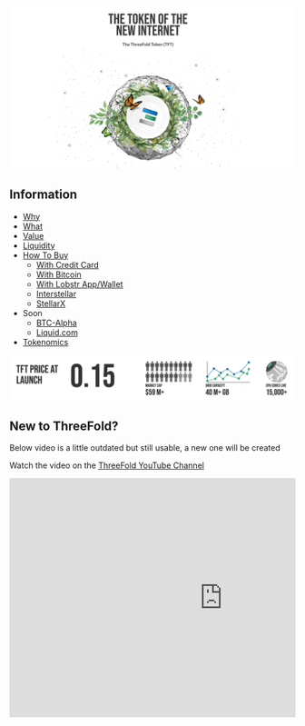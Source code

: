 
![](./img/token_internet.png)

## Information

- [Why](token_why.md)
- [What](token_what.md)
- [Value](token_grid_valuation.md)
- [Liquidity](token_liquidity.md)
- [How To Buy](how_to_buy.md)
   - [With Credit Card](tft_mazraa.md)
   - [With Bitcoin](tft_with_btc.md)
   - [With Lobstr App/Wallet](cc_buytft_lobstr_wallet.md)
   - [Interstellar](tft_interstellar.md)
   - [StellarX](cc_buytft_stellarx.md)
- Soon
   - [BTC-Alpha](tft_btc_alpha.md)
   - [Liquid.com](tft_liquid.md)
- [Tokenomics](tokenomics.md)

![](./img/token_fundementals.png)

## New to ThreeFold?

Below video is a little outdated but still usable, a new one will be created


Watch the video on the [ThreeFold YouTube Channel](https://www.youtube.com/channel/UCKMNPuhs-8tHYfGd92krC8w)

<div style="overflow:hidden;">
   <iframe width="750" height="421" src="https://www.youtube.com/embed/4exjbFvnGkk" frameborder="0" allow="accelerometer; autoplay; encrypted-media; gyroscope; picture-in-picture" allowfullscreen></iframe>
</div>

